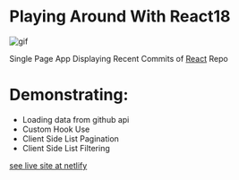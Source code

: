 # Playing Around With React18

![gif](./_commits.gif)

Single Page App Displaying Recent Commits of [React](https://reactjs.org) Repo

# Demonstrating:

- Loading data from github api
- Custom Hook Use
- Client Side List Pagination
- Client Side List Filtering

[see live site at netlify](https://csb-8ixc5x.netlify.app)
